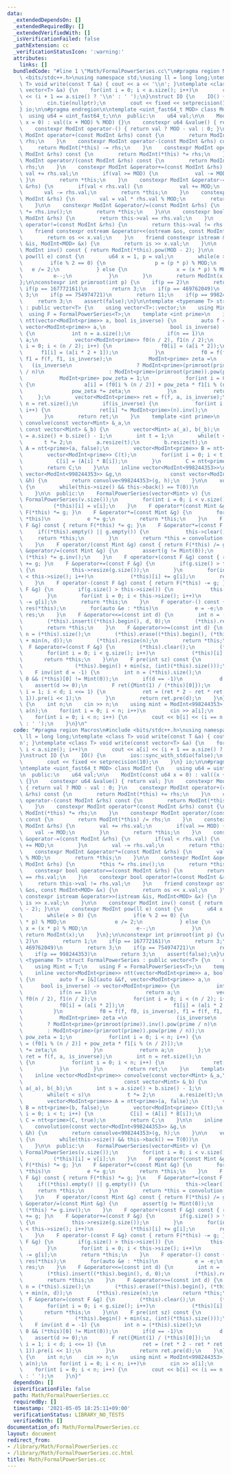 ```yaml
---
data:
  _extendedDependsOn: []
  _extendedRequiredBy: []
  _extendedVerifiedWith: []
  _isVerificationFailed: false
  _pathExtension: cc
  _verificationStatusIcon: ':warning:'
  attributes:
    links: []
  bundledCode: "#line 1 \"Math/FormalPowerSeries.cc\"\n#pragma region Macros\n#include\
    \ <bits/stdc++.h>\nusing namespace std;\nusing ll = long long;\ntemplate <class\
    \ T> void write(const T &a) { cout << a << '\\n'; }\ntemplate <class T> void write(const\
    \ vector<T> &a) {\n    for(int i = 0; i < a.size(); i++)\n        cout << a[i]\
    \ << (i + 1 == a.size() ? '\\n' : ' ');\n}\nstruct IO {\n    IO() {\n        ios::sync_with_stdio(false);\n\
    \        cin.tie(nullptr);\n        cout << fixed << setprecision(10);\n    }\n\
    } io;\n\n#pragma endregion\n\ntemplate <uint_fast64_t MOD> class ModInt {\n  \
    \  using u64 = uint_fast64_t;\n\n  public:\n    u64 val;\n\n    ModInt(const u64\
    \ x = 0) : val((x + MOD) % MOD) {}\n    constexpr u64 &value() { return val; }\n\
    \    constexpr ModInt operator-() { return val ? MOD - val : 0; }\n    constexpr\
    \ ModInt operator+(const ModInt &rhs) const {\n        return ModInt(*this) +=\
    \ rhs;\n    }\n    constexpr ModInt operator-(const ModInt &rhs) const {\n   \
    \     return ModInt(*this) -= rhs;\n    }\n    constexpr ModInt operator*(const\
    \ ModInt &rhs) const {\n        return ModInt(*this) *= rhs;\n    }\n    constexpr\
    \ ModInt operator/(const ModInt &rhs) const {\n        return ModInt(*this) /=\
    \ rhs;\n    }\n    constexpr ModInt &operator+=(const ModInt &rhs) {\n       \
    \ val += rhs.val;\n        if(val >= MOD) {\n            val -= MOD;\n       \
    \ }\n        return *this;\n    }\n    constexpr ModInt &operator-=(const ModInt\
    \ &rhs) {\n        if(val < rhs.val) {\n            val += MOD;\n        }\n \
    \       val -= rhs.val;\n        return *this;\n    }\n    constexpr ModInt &operator*=(const\
    \ ModInt &rhs) {\n        val = val * rhs.val % MOD;\n        return *this;\n\
    \    }\n\n    constexpr ModInt &operator/=(const ModInt &rhs) {\n        *this\
    \ *= rhs.inv();\n        return *this;\n    }\n\n    constexpr bool operator==(const\
    \ ModInt &rhs) {\n        return this->val == rhs.val;\n    }\n    constexpr bool\
    \ operator!=(const ModInt &rhs) {\n        return this->val != rhs.val;\n    }\n\
    \    friend constexpr ostream &operator<<(ostream &os, const ModInt<MOD> &x) {\n\
    \        return os << x.val;\n    }\n    friend constexpr istream &operator>>(istream\
    \ &is, ModInt<MOD> &x) {\n        return is >> x.val;\n    }\n\n    constexpr\
    \ ModInt inv() const { return ModInt(*this).pow(MOD - 2); }\n\n    constexpr ModInt\
    \ pow(ll e) const {\n        u64 x = 1, p = val;\n        while(e > 0) {\n   \
    \         if(e % 2 == 0) {\n                p = (p * p) % MOD;\n             \
    \   e /= 2;\n            } else {\n                x = (x * p) % MOD;\n      \
    \          e--;\n            }\n        }\n        return ModInt(x);\n    }\n\
    };\n\nconstexpr int primroot(int p) {\n    if(p == 2)\n        return 1;\n   \
    \ if(p == 167772161)\n        return 3;\n    if(p == 469762049)\n        return\
    \ 3;\n    if(p == 754974721)\n        return 11;\n    if(p == 998244353)\n   \
    \     return 3;\n    assert(false);\n}\n\ntemplate <typename T> struct FormalPowerSeries\
    \ : public vector<T> {\n    using vector<T>::vector;\n    using Mint = T;\n  \
    \  using F = FormalPowerSeries<T>;\n    template <int prime>\n    inline vector<ModInt<prime>>\
    \ ntt(vector<ModInt<prime>> a, bool is_inverse) {\n        auto f = [&](auto &&f,\
    \ vector<ModInt<prime>> a,\n                     bool is_inverse) -> vector<ModInt<prime>>\
    \ {\n            int n = a.size();\n            if(n == 1)\n                return\
    \ a;\n            vector<ModInt<prime>> f0(n / 2), f1(n / 2);\n            for(int\
    \ i = 0; i < (n / 2); i++) {\n                f0[i] = (a[i * 2]);\n          \
    \      f1[i] = (a[i * 2 + 1]);\n            }\n            f0 = f(f, f0, is_inverse),\
    \ f1 = f(f, f1, is_inverse);\n            ModInt<prime> zeta =\n             \
    \   (is_inverse\n                     ? ModInt<prime>(primroot(prime)).inv().pow(prime\
    \ / n)\n                     : ModInt<prime>(primroot(prime)).pow(prime / n));\n\
    \            ModInt<prime> pow_zeta = 1;\n            for(int i = 0; i < n; i++)\
    \ {\n                a[i] = (f0[i % (n / 2)] + pow_zeta * f1[i % (n / 2)]);\n\
    \                pow_zeta *= zeta;\n            }\n            return a;\n   \
    \     };\n        vector<ModInt<prime>> ret = f(f, a, is_inverse);\n        int\
    \ n = ret.size();\n        if(is_inverse) {\n            for(int i = 0; i < n;\
    \ i++) {\n                ret[i] *= ModInt<prime>(n).inv();\n            }\n \
    \       }\n        return ret;\n    }\n    template <int prime>\n    inline vector<ModInt<prime>>\
    \ convolve(const vector<Mint> &_a,\n                                         \
    \ const vector<Mint> &_b) {\n        vector<Mint> a(_a), b(_b);\n        int s\
    \ = a.size() + b.size() - 1;\n        int t = 1;\n        while(t < s)\n     \
    \       t *= 2;\n        a.resize(t);\n        b.resize(t);\n        vector<ModInt<prime>>\
    \ A = ntt<prime>(a, false);\n        vector<ModInt<prime>> B = ntt<prime>(b, false);\n\
    \        vector<ModInt<prime>> C(t);\n        for(int i = 0; i < t; i++) {\n \
    \           C[i] = (A[i] * B[i]);\n        }\n        C = ntt<prime>(C, true);\n\
    \        return C;\n    }\n\n    inline vector<ModInt<998244353>>\n    convolution(const\
    \ vector<ModInt<998244353>> &g,\n                const vector<ModInt<998244353>>\
    \ &h) {\n        return convolve<998244353>(g, h);\n    }\n\n    void shrink()\
    \ {\n        while(this->size() && this->back() == T(0))\n            this->pop_back();\n\
    \    }\n\n  public:\n    FormalPowerSeries(vector<Mint> v) {\n        *this =\
    \ FormalPowerSeries(v.size());\n        for(int i = 0; i < v.size(); i++)\n  \
    \          (*this)[i] = v[i];\n    }\n    F operator*(const Mint &g) const { return\
    \ F(*this) *= g; }\n    F &operator*=(const Mint &g) {\n        for(auto &e :\
    \ *this)\n            e *= g;\n        return *this;\n    }\n    F operator*(const\
    \ F &g) const { return F(*this) *= g; }\n    F &operator*=(const F &g) {\n   \
    \     if((*this).empty() || g.empty()) {\n            this->clear();\n       \
    \     return *this;\n        }\n        return *this = convolution(*this, g);\n\
    \    }\n    F operator/(const Mint &g) const { return F(*this) /= g; }\n    F\
    \ &operator/=(const Mint &g) {\n        assert(g != Mint(0));\n        return\
    \ (*this) *= g.inv();\n    }\n    F operator+(const F &g) const { return F(*this)\
    \ += g; }\n    F &operator+=(const F &g) {\n        if(g.size() > this->size())\
    \ {\n            this->resize(g.size());\n        }\n        for(int i = 0; i\
    \ < this->size(); i++)\n            (*this)[i] += g[i];\n        return *this;\n\
    \    }\n    F operator-(const F &g) const { return F(*this) -= g; }\n    F &operator-=(const\
    \ F &g) {\n        if(g.size() > this->size()) {\n            this->resize(g.size());\n\
    \        }\n        for(int i = 0; i < this->size(); i++)\n            (*this)[i]\
    \ -= g[i];\n        return *this;\n    }\n    F operator-() const {\n        F\
    \ res(*this);\n        for(auto &e : *this)\n            e = -e;\n        return\
    \ res;\n    }\n    F &operator<<=(const int d) {\n        int n = (*this).size();\n\
    \        (*this).insert((*this).begin(), d, 0);\n        (*this).resize(n);\n\
    \        return *this;\n    }\n    F &operator>>=(const int d) {\n        int\
    \ n = (*this).size();\n        (*this).erase((*this).begin(), (*this).begin()\
    \ + min(n, d));\n        (*this).resize(n);\n        return *this;\n    }\n  \
    \  F &operator=(const F &g) {\n        (*this).clear();\n        (*this).resize(g.size());\n\
    \        for(int i = 0; i < g.size(); i++)\n            (*this)[i] = g[i];\n \
    \       return *this;\n    }\n\n    F pre(int sz) const {\n        return F((*this).begin(),\n\
    \                 (*this).begin() + min(sz, (int)(*this).size()));\n    }\n\n\
    \    F inv(int d = -1) {\n        int n = (*this).size();\n        assert(n !=\
    \ 0 && (*this)[0] != Mint(0));\n        if(d == -1)\n            d = n;\n    \
    \    assert(d >= 0);\n        F ret({Mint(1) / (*this)[0]});\n        for(int\
    \ i = 1; i < d; i <<= 1) {\n            ret = (ret * 2 - ret * ret * pre(i <<\
    \ 1)).pre(i << 1);\n        }\n        return ret.pre(d);\n    }\n};\n\nint main()\
    \ {\n    int n;\n    cin >> n;\n    using mint = ModInt<998244353>;\n    FormalPowerSeries<mint>\
    \ a(n);\n    for(int i = 0; i < n; i++)\n        cin >> a[i];\n    auto b = a.inv();\n\
    \    for(int i = 0; i < n; i++) {\n        cout << b[i] << (i == n - 1 ? '\\n'\
    \ : ' ');\n    }\n}\n"
  code: "#pragma region Macros\n#include <bits/stdc++.h>\nusing namespace std;\nusing\
    \ ll = long long;\ntemplate <class T> void write(const T &a) { cout << a << '\\\
    n'; }\ntemplate <class T> void write(const vector<T> &a) {\n    for(int i = 0;\
    \ i < a.size(); i++)\n        cout << a[i] << (i + 1 == a.size() ? '\\n' : ' ');\n\
    }\nstruct IO {\n    IO() {\n        ios::sync_with_stdio(false);\n        cin.tie(nullptr);\n\
    \        cout << fixed << setprecision(10);\n    }\n} io;\n\n#pragma endregion\n\
    \ntemplate <uint_fast64_t MOD> class ModInt {\n    using u64 = uint_fast64_t;\n\
    \n  public:\n    u64 val;\n\n    ModInt(const u64 x = 0) : val((x + MOD) % MOD)\
    \ {}\n    constexpr u64 &value() { return val; }\n    constexpr ModInt operator-()\
    \ { return val ? MOD - val : 0; }\n    constexpr ModInt operator+(const ModInt\
    \ &rhs) const {\n        return ModInt(*this) += rhs;\n    }\n    constexpr ModInt\
    \ operator-(const ModInt &rhs) const {\n        return ModInt(*this) -= rhs;\n\
    \    }\n    constexpr ModInt operator*(const ModInt &rhs) const {\n        return\
    \ ModInt(*this) *= rhs;\n    }\n    constexpr ModInt operator/(const ModInt &rhs)\
    \ const {\n        return ModInt(*this) /= rhs;\n    }\n    constexpr ModInt &operator+=(const\
    \ ModInt &rhs) {\n        val += rhs.val;\n        if(val >= MOD) {\n        \
    \    val -= MOD;\n        }\n        return *this;\n    }\n    constexpr ModInt\
    \ &operator-=(const ModInt &rhs) {\n        if(val < rhs.val) {\n            val\
    \ += MOD;\n        }\n        val -= rhs.val;\n        return *this;\n    }\n\
    \    constexpr ModInt &operator*=(const ModInt &rhs) {\n        val = val * rhs.val\
    \ % MOD;\n        return *this;\n    }\n\n    constexpr ModInt &operator/=(const\
    \ ModInt &rhs) {\n        *this *= rhs.inv();\n        return *this;\n    }\n\n\
    \    constexpr bool operator==(const ModInt &rhs) {\n        return this->val\
    \ == rhs.val;\n    }\n    constexpr bool operator!=(const ModInt &rhs) {\n   \
    \     return this->val != rhs.val;\n    }\n    friend constexpr ostream &operator<<(ostream\
    \ &os, const ModInt<MOD> &x) {\n        return os << x.val;\n    }\n    friend\
    \ constexpr istream &operator>>(istream &is, ModInt<MOD> &x) {\n        return\
    \ is >> x.val;\n    }\n\n    constexpr ModInt inv() const { return ModInt(*this).pow(MOD\
    \ - 2); }\n\n    constexpr ModInt pow(ll e) const {\n        u64 x = 1, p = val;\n\
    \        while(e > 0) {\n            if(e % 2 == 0) {\n                p = (p\
    \ * p) % MOD;\n                e /= 2;\n            } else {\n               \
    \ x = (x * p) % MOD;\n                e--;\n            }\n        }\n       \
    \ return ModInt(x);\n    }\n};\n\nconstexpr int primroot(int p) {\n    if(p ==\
    \ 2)\n        return 1;\n    if(p == 167772161)\n        return 3;\n    if(p ==\
    \ 469762049)\n        return 3;\n    if(p == 754974721)\n        return 11;\n\
    \    if(p == 998244353)\n        return 3;\n    assert(false);\n}\n\ntemplate\
    \ <typename T> struct FormalPowerSeries : public vector<T> {\n    using vector<T>::vector;\n\
    \    using Mint = T;\n    using F = FormalPowerSeries<T>;\n    template <int prime>\n\
    \    inline vector<ModInt<prime>> ntt(vector<ModInt<prime>> a, bool is_inverse)\
    \ {\n        auto f = [&](auto &&f, vector<ModInt<prime>> a,\n               \
    \      bool is_inverse) -> vector<ModInt<prime>> {\n            int n = a.size();\n\
    \            if(n == 1)\n                return a;\n            vector<ModInt<prime>>\
    \ f0(n / 2), f1(n / 2);\n            for(int i = 0; i < (n / 2); i++) {\n    \
    \            f0[i] = (a[i * 2]);\n                f1[i] = (a[i * 2 + 1]);\n  \
    \          }\n            f0 = f(f, f0, is_inverse), f1 = f(f, f1, is_inverse);\n\
    \            ModInt<prime> zeta =\n                (is_inverse\n             \
    \        ? ModInt<prime>(primroot(prime)).inv().pow(prime / n)\n             \
    \        : ModInt<prime>(primroot(prime)).pow(prime / n));\n            ModInt<prime>\
    \ pow_zeta = 1;\n            for(int i = 0; i < n; i++) {\n                a[i]\
    \ = (f0[i % (n / 2)] + pow_zeta * f1[i % (n / 2)]);\n                pow_zeta\
    \ *= zeta;\n            }\n            return a;\n        };\n        vector<ModInt<prime>>\
    \ ret = f(f, a, is_inverse);\n        int n = ret.size();\n        if(is_inverse)\
    \ {\n            for(int i = 0; i < n; i++) {\n                ret[i] *= ModInt<prime>(n).inv();\n\
    \            }\n        }\n        return ret;\n    }\n    template <int prime>\n\
    \    inline vector<ModInt<prime>> convolve(const vector<Mint> &_a,\n         \
    \                                 const vector<Mint> &_b) {\n        vector<Mint>\
    \ a(_a), b(_b);\n        int s = a.size() + b.size() - 1;\n        int t = 1;\n\
    \        while(t < s)\n            t *= 2;\n        a.resize(t);\n        b.resize(t);\n\
    \        vector<ModInt<prime>> A = ntt<prime>(a, false);\n        vector<ModInt<prime>>\
    \ B = ntt<prime>(b, false);\n        vector<ModInt<prime>> C(t);\n        for(int\
    \ i = 0; i < t; i++) {\n            C[i] = (A[i] * B[i]);\n        }\n       \
    \ C = ntt<prime>(C, true);\n        return C;\n    }\n\n    inline vector<ModInt<998244353>>\n\
    \    convolution(const vector<ModInt<998244353>> &g,\n                const vector<ModInt<998244353>>\
    \ &h) {\n        return convolve<998244353>(g, h);\n    }\n\n    void shrink()\
    \ {\n        while(this->size() && this->back() == T(0))\n            this->pop_back();\n\
    \    }\n\n  public:\n    FormalPowerSeries(vector<Mint> v) {\n        *this =\
    \ FormalPowerSeries(v.size());\n        for(int i = 0; i < v.size(); i++)\n  \
    \          (*this)[i] = v[i];\n    }\n    F operator*(const Mint &g) const { return\
    \ F(*this) *= g; }\n    F &operator*=(const Mint &g) {\n        for(auto &e :\
    \ *this)\n            e *= g;\n        return *this;\n    }\n    F operator*(const\
    \ F &g) const { return F(*this) *= g; }\n    F &operator*=(const F &g) {\n   \
    \     if((*this).empty() || g.empty()) {\n            this->clear();\n       \
    \     return *this;\n        }\n        return *this = convolution(*this, g);\n\
    \    }\n    F operator/(const Mint &g) const { return F(*this) /= g; }\n    F\
    \ &operator/=(const Mint &g) {\n        assert(g != Mint(0));\n        return\
    \ (*this) *= g.inv();\n    }\n    F operator+(const F &g) const { return F(*this)\
    \ += g; }\n    F &operator+=(const F &g) {\n        if(g.size() > this->size())\
    \ {\n            this->resize(g.size());\n        }\n        for(int i = 0; i\
    \ < this->size(); i++)\n            (*this)[i] += g[i];\n        return *this;\n\
    \    }\n    F operator-(const F &g) const { return F(*this) -= g; }\n    F &operator-=(const\
    \ F &g) {\n        if(g.size() > this->size()) {\n            this->resize(g.size());\n\
    \        }\n        for(int i = 0; i < this->size(); i++)\n            (*this)[i]\
    \ -= g[i];\n        return *this;\n    }\n    F operator-() const {\n        F\
    \ res(*this);\n        for(auto &e : *this)\n            e = -e;\n        return\
    \ res;\n    }\n    F &operator<<=(const int d) {\n        int n = (*this).size();\n\
    \        (*this).insert((*this).begin(), d, 0);\n        (*this).resize(n);\n\
    \        return *this;\n    }\n    F &operator>>=(const int d) {\n        int\
    \ n = (*this).size();\n        (*this).erase((*this).begin(), (*this).begin()\
    \ + min(n, d));\n        (*this).resize(n);\n        return *this;\n    }\n  \
    \  F &operator=(const F &g) {\n        (*this).clear();\n        (*this).resize(g.size());\n\
    \        for(int i = 0; i < g.size(); i++)\n            (*this)[i] = g[i];\n \
    \       return *this;\n    }\n\n    F pre(int sz) const {\n        return F((*this).begin(),\n\
    \                 (*this).begin() + min(sz, (int)(*this).size()));\n    }\n\n\
    \    F inv(int d = -1) {\n        int n = (*this).size();\n        assert(n !=\
    \ 0 && (*this)[0] != Mint(0));\n        if(d == -1)\n            d = n;\n    \
    \    assert(d >= 0);\n        F ret({Mint(1) / (*this)[0]});\n        for(int\
    \ i = 1; i < d; i <<= 1) {\n            ret = (ret * 2 - ret * ret * pre(i <<\
    \ 1)).pre(i << 1);\n        }\n        return ret.pre(d);\n    }\n};\n\nint main()\
    \ {\n    int n;\n    cin >> n;\n    using mint = ModInt<998244353>;\n    FormalPowerSeries<mint>\
    \ a(n);\n    for(int i = 0; i < n; i++)\n        cin >> a[i];\n    auto b = a.inv();\n\
    \    for(int i = 0; i < n; i++) {\n        cout << b[i] << (i == n - 1 ? '\\n'\
    \ : ' ');\n    }\n}"
  dependsOn: []
  isVerificationFile: false
  path: Math/FormalPowerSeries.cc
  requiredBy: []
  timestamp: '2021-05-05 18:25:11+09:00'
  verificationStatus: LIBRARY_NO_TESTS
  verifiedWith: []
documentation_of: Math/FormalPowerSeries.cc
layout: document
redirect_from:
- /library/Math/FormalPowerSeries.cc
- /library/Math/FormalPowerSeries.cc.html
title: Math/FormalPowerSeries.cc
---
```


